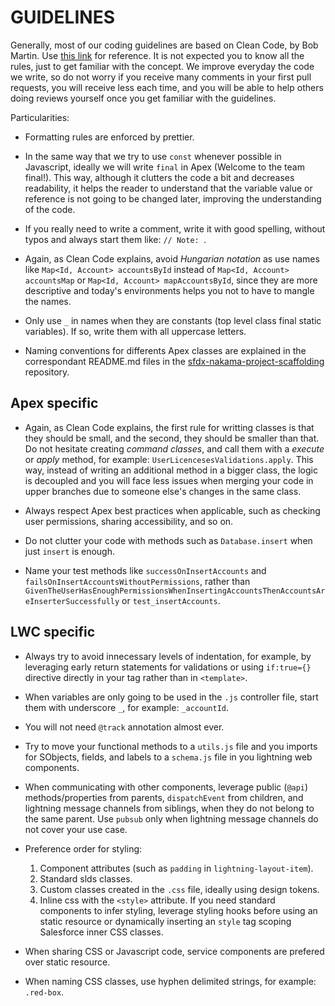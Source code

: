 # GUIDELINES

Generally, most of our coding guidelines are based on Clean Code, by Bob Martin. Use [this link](https://moderatemisbehaviour.github.io/clean-code-smells-and-heuristics/) for reference. It is not expected you to know all the rules, just to get familiar with the concept. We improve everyday the code we write, so do not worry if you receive many comments in your first pull requests, you will receive less each time, and you will be able to help others doing reviews yourself once you get familiar with the guidelines.

Particularities:

-   Formatting rules are enforced by prettier.

-   In the same way that we try to use `const` whenever possible in Javascript, ideally we will write `final` in Apex (Welcome to the team final!). This way, although it clutters the code a bit and decreases readability, it helps the reader to understand that the variable value or reference is not going to be changed later, improving the understanding of the code.

-   If you really need to write a comment, write it with good spelling, without typos and always start them like: `// Note: `.

-   Again, as Clean Code explains, avoid _Hungarian notation_ as use names like `Map<Id, Account> accountsById` instead of `Map<Id, Account> accountsMap` or `Map<Id, Account> mapAccountsById`, since they are more descriptive and today's environments helps you not to have to mangle the names.

-   Only use `_` in names when they are constants (top level class final static variables). If so, write them with all uppercase letters.

-   Naming conventions for differents Apex classes are explained in the correspondant README.md files in the [sfdx-nakama-project-scaffolding](https://github.com/Nakama-Partnering-Services/sfdx-nakama-project-scaffolding) repository.

## Apex specific

-   Again, as Clean Code explains, the first rule for writting classes is that they should be small, and the second, they should be smaller than that. Do not hesitate creating _command classes_, and call them with a _execute_ or _apply_ method, for example: `UserLicencesesValidations.apply`. This way, instead of writing an additional method in a bigger class, the logic is decoupled and you will face less issues when merging your code in upper branches due to someone else's changes in the same class.

-   Always respect Apex best practices when applicable, such as checking user permissions, sharing accessibility, and so on.

-   Do not clutter your code with methods such as `Database.insert` when just `insert` is enough.

-   Name your test methods like `successOnInsertAccounts` and `failsOnInsertAccountsWithoutPermissions`, rather than `GivenTheUserHasEnoughPermissionsWhenInsertingAccountsThenAccountsAreInserterSuccessfully` or `test_insertAccounts`.

## LWC specific

-   Always try to avoid innecessary levels of indentation, for example, by leveraging early return statements for validations or using `if:true={}` directive directly in your tag rather than in `<template>`.

-   When variables are only going to be used in the `.js` controller file, start them with underscore `_`, for example: `_accountId`.

-   You will not need `@track` annotation almost ever.

-   Try to move your functional methods to a `utils.js` file and you imports for SObjects, fields, and labels to a `schema.js` file in you lightning web components.

-   When communicating with other components, leverage public (`@api`) methods/properties from parents, `dispatchEvent` from children, and lightning message channels from siblings, when they do not belong to the same parent. Use `pubsub` only when lightning message channels do not cover your use case.

-   Preference order for styling:

    1. Component attributes (such as `padding` in `lightning-layout-item`).
    2. Standard slds classes.
    3. Custom classes created in the `.css` file, ideally using design tokens.
    4. Inline css with the `<style>` attribute. If you need standard components to infer styling, leverage styling hooks before using an static resource or dynamically inserting an `style` tag scoping Salesforce inner CSS classes.

-   When sharing CSS or Javascript code, service components are prefered over static resource.

-   When naming CSS classes, use hyphen delimited strings, for example: `.red-box`.
